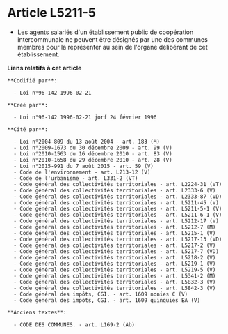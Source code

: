# Article L5211-5

- Les agents salariés d'un établissement public de coopération intercommunale ne peuvent être désignés par une des communes
membres pour la représenter au sein de l'organe délibérant de cet établissement.

**Liens relatifs à cet article**

	**Codifié par**:

	  - Loi n°96-142 1996-02-21

	**Créé par**:

	  - Loi n°96-142 1996-02-21 jorf 24 février 1996

	**Cité par**:

	  - Loi n°2004-809 du 13 août 2004 - art. 183 (M)
	  - Loi n°2009-1673 du 30 décembre 2009 - art. 99 (V)
	  - Loi n°2010-1563 du 16 décembre 2010 - art. 83 (V)
	  - Loi n°2010-1658 du 29 décembre 2010 - art. 28 (V)
	  - Loi n°2015-991 du 7 août 2015 - art. 59 (V)
	  - Code de l'environnement - art. L213-12 (V)
	  - Code de l'urbanisme - art. L331-2 (VT)
	  - Code général des collectivités territoriales - art. L2224-31 (VT)
	  - Code général des collectivités territoriales - art. L2333-6 (V)
	  - Code général des collectivités territoriales - art. L2333-87 (VD)
	  - Code général des collectivités territoriales - art. L5211-45 (V)
	  - Code général des collectivités territoriales - art. L5211-5-1 (V)
	  - Code général des collectivités territoriales - art. L5211-6-1 (V)
	  - Code général des collectivités territoriales - art. L5212-17 (V)
	  - Code général des collectivités territoriales - art. L5212-7 (M)
	  - Code général des collectivités territoriales - art. L5215-1 (V)
	  - Code général des collectivités territoriales - art. L5217-13 (VD)
	  - Code général des collectivités territoriales - art. L5217-2 (V)
	  - Code général des collectivités territoriales - art. L5217-7 (VD)
	  - Code général des collectivités territoriales - art. L5218-2 (V)
	  - Code général des collectivités territoriales - art. L5219-1 (V)
	  - Code général des collectivités territoriales - art. L5219-5 (V)
	  - Code général des collectivités territoriales - art. L5341-2 (M)
	  - Code général des collectivités territoriales - art. L5832-3 (V)
	  - Code général des collectivités territoriales - art. L5842-3 (V)
	  - Code général des impôts, CGI. - art. 1609 nonies C (V)
	  - Code général des impôts, CGI. - art. 1609 quinquies BA (V)

	**Anciens textes**:

	  - CODE DES COMMUNES. - art. L169-2 (Ab)
